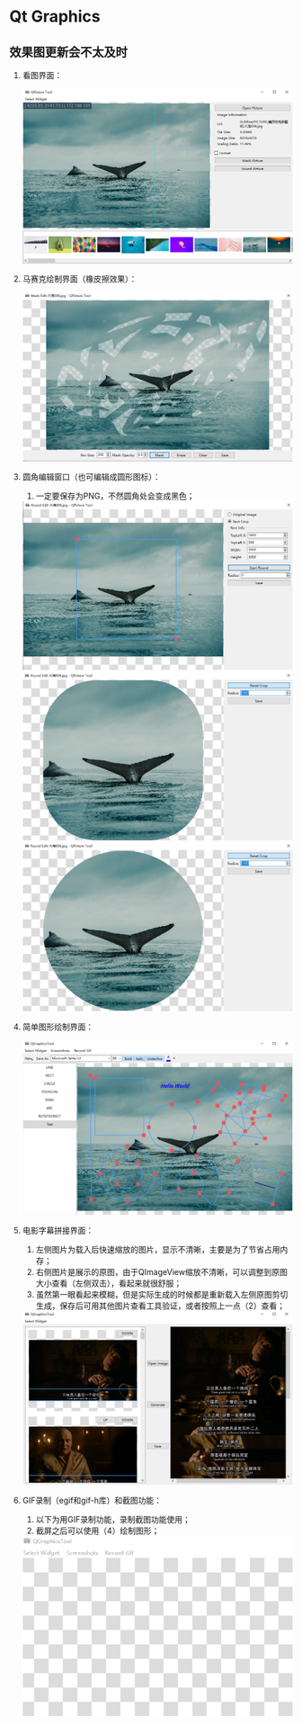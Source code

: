 # Qt Graphics

## 效果图更新会不太及时

1. 看图界面：

   <div align=center><img src="docs/ImageView.png"></div>
2. 马赛克绘制界面（橡皮擦效果）：

   <div align=center><img src="docs/MaskEdit.png"></div>
3. 圆角编辑窗口（也可编辑成圆形图标）：
   1. 一定要保存为PNG，不然圆角处会变成黑色；

   <div align=center><img src="docs/RoundEdit_1.png"></div> 
   <div align=center><img src="docs/RoundEdit_2.png"></div> 
   <div align=center><img src="docs/RoundEdit_3.png"></div>
4. 简单图形绘制界面：

   <div align=center><img src="docs/DrawScene.png"></div>
5. 电影字幕拼接界面：
   1. 左侧图片为载入后快速缩放的图片，显示不清晰，主要是为了节省占用内存；
   2. 右侧图片是展示的原图，由于QImageView缩放不清晰，可以调整到原图大小查看（左侧双击），看起来就很舒服；
   3. 虽然第一眼看起来模糊，但是实际生成的时候都是重新载入左侧原图剪切生成，保存后可用其他图片查看工具验证，或者按照上一点（2）查看；

   <div align=center><img src="docs/FilmSubTiltleSplicing.png"></div>
6. GIF录制（egif和gif-h库）和截图功能：
   1. 以下为用GIF录制功能，录制截图功能使用；
   2. 截屏之后可以使用（4）绘制图形；
   <div align=center><img src="docs/Record_Screenshot.gif"></div>
